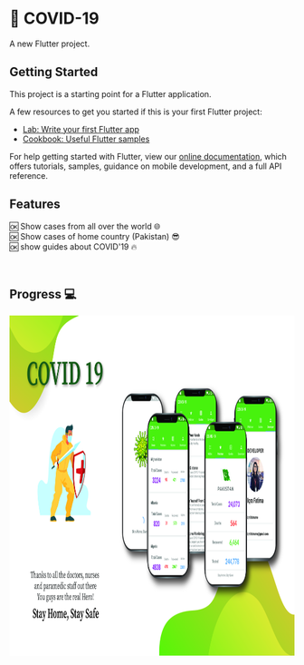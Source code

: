 # 🦠 COVID-19  

A new Flutter project.

## Getting Started

This project is a starting point for a Flutter application.

A few resources to get you started if this is your first Flutter project:

- [Lab: Write your first Flutter app](https://flutter.dev/docs/get-started/codelab)
- [Cookbook: Useful Flutter samples](https://flutter.dev/docs/cookbook)

For help getting started with Flutter, view our
[online documentation](https://flutter.dev/docs), which offers tutorials,
samples, guidance on mobile development, and a full API reference.
&nbsp; 
## Features 
🆗 Show cases from all over the world :globe_with_meridians: <br/>
🆗 Show cases of home country (Pakistan) 😎 <br/>
🆗 show guides about COVID'19 🔥 <br/>
 
&nbsp; 
## Progress 💻

<img src="screenshots/covidAPP.jpg" width="1000" height="600">

